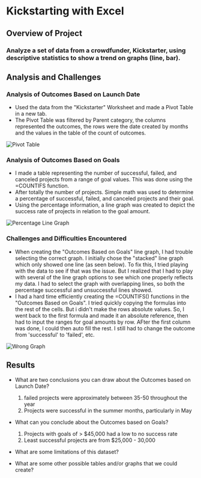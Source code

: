 # Kickstarting with Excel

## Overview of Project

### Analyze a set of data from a crowdfunder, Kickstarter, using descriptive statistics to show a trend on graphs (line, bar).

## Analysis and Challenges

### Analysis of Outcomes Based on Launch Date

- Used the data from the "Kickstarter" Worksheet and made a Pivot Table in a new tab.
- The Pivot Table was filtered by Parent category, the columns represented the outcomes, the rows were the date created by months and the values in the table of the count of outcomes.

![Pivot Table](https://1drv.ms/u/s!AkcEaWONZ7eSkXzqzRe1LyrIIxZh?e=IuuuoD)

### Analysis of Outcomes Based on Goals

- I made a table representing the number of successful, failed, and canceled projects from a range of goal values. This was done using the =COUNTIFS function.
- After totally the number of projects. Simple math was used to determine a percentage of successful, failed, and canceled projects and their goal.
- Using the percentage information, a line graph was created to depict the success rate of projects in relation to the goal amount.

![Percentage Line Graph](Outcomes_vs_Goals.png)

### Challenges and Difficulties Encountered

- When creating the "Outcomes Based on Goals" line graph, I had trouble selecting the correct graph. I initially chose the "stacked" line graph which only showed one line (as seen below). To fix this, I tried playing with the data to see if that was the issue. But I realized that I had to play with several of the line graph options to see which one properly reflects my data. I had to select the graph with overlapping lines, so both the percentage successful and unsuccessful lines showed.
- I had a hard time efficiently creating the =COUNTIFS() functions in the "Outcomes Based on Goals". I tried quickly copying the formulas into the rest of the cells. But i didn't make the rows absolute values. So, I went back to the first formula and made it an absolute reference, then had to input the ranges for goal amounts by row. AFter the first column was done, I could then auto fill the rest. I still had to change the outcome from 'successful' to 'failed', etc.

![Wrong Graph](https://1drv.ms/u/s!AkcEaWONZ7eSkXzqzRe1LyrIIxZh?e=njEw70)

## Results

- What are two conclusions you can draw about the Outcomes based on Launch Date?

	1. failed projects were approximately between 35-50 throughout the year
	2. Projects were successful in the summer months, particularly in May

- What can you conclude about the Outcomes based on Goals?

	1. Projects with goals of > $45,000 had a low to no success rate
	2. Least successful projects are from $25,000 - 30,000

- What are some limitations of this dataset?

- What are some other possible tables and/or graphs that we could create?
